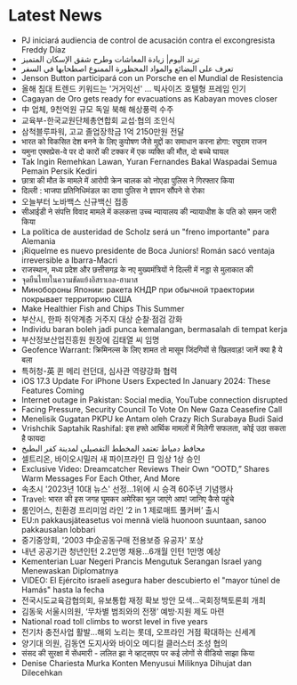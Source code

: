 # Latest News
-  PJ iniciará audiencia de control de acusación contra el excongresista Freddy Díaz
-  ترند اليوم| زيادة المعاشات وطرح شقق الإسكان المتميز
-  تعرف على البضائع والمواد المحظورة الممنوع اصطحابها في السفر
-  Jenson Button participará con un Porsche en el Mundial de Resistencia
-  올해 침대 트렌드 키워드는 '거거익선' ... 빅사이즈 호텔형 프레임 인기
-  Cagayan de Oro gets ready for evacuations as Kabayan moves closer
-  中 업체, 9천억원 규모 독일 북해 해상풍력 수주
-  교육부-한국교원단체총연합회 교섭·협의 조인식
-  삼척블루파워, 고교 졸업장학금 1억 2150만원 전달
-  भारत को विकसित देश बनने के लिए कुपोषण जैसे मुद्दों का समाधान करना होगा: रघुराम राजन
-  यमुना एक्सप्रेस-वे पर दो कारों की टक्कर में एक व्यक्ति की मौत, दो बच्चे घायल
-  Tak Ingin Remehkan Lawan, Yuran Fernandes Bakal Waspadai Semua Pemain Persik Kediri
-  छात्रा की मौत के मामले में आरोपी क्रेन चालक को नोएडा पुलिस ने गिरफ्तार किया
-  दिल्ली : भाजपा प्रतिनिधिमंडल का दावा पुलिस ने ज्ञापन सौंपने से रोका
-  오늘부터 노바백스 신규백신 접종
-  सीआईडी ने संपत्ति विवाद मामले में कलकत्ता उच्च न्यायालय की न्यायाधीश के पति को समन जारी किया
-  La política de austeridad de Scholz será un "freno importante" para Alemania
-  ¡Riquelme es nuevo presidente de Boca Juniors! Román sacó ventaja irreversible a Ibarra-Macri
-  राजस्थान, मध्‍य प्रदेश और छत्तीसगढ़ के नए मुख्यमंत्रियों ने दिल्ली में नड्डा से मुलाकात की
-  จุดยืนไทยในความขัดแย้งอิสราเอล-ฮามาส
-  Минобороны Японии: ракета КНДР при обычной траектории покрывает территорию США
-  Make Healthier Fish and Chips This Summer
-  부산시, 한파 취약계층 거주지 대상 순찰·점검 강화
-  Individu baran boleh jadi punca kemalangan, bermasalah di tempat kerja
-  부산정보산업진흥원 원장에 김태열 씨 임명
-  Geofence Warrant: क्रिमिनल्स के लिए शामत तो मासूम जिंदगियों से खिलवाड़! जानें क्या है ये बला
-  특허청-英 퀸 메리 런던대, 심사관 역량강화 협력
-  iOS 17.3 Update For iPhone Users Expected In January 2024: These Features Coming
-  Internet outage in Pakistan: Social media, YouTube connection disrupted
-  Facing Pressure, Security Council To Vote On New Gaza Ceasefire Call
-  Menelisik Gugatan PKPU ke Antam oleh Crazy Rich Surabaya Budi Said
-  Vrishchik Saptahik Rashifal: इस हफ्ते आर्थिक मामलों में मिलेगी सफलता, कोई उठा सकता है फायदा
-  محافظ دمياط تعتمد المخطط التفصيلي لمدينة كفر البطيخ
-  셀트리온, 바이오시밀러 새 파이프라인 日 임상 1상 승인
-  Exclusive Video: Dreamcatcher Reviews Their Own “OOTD,” Shares Warm Messages For Each Other, And More
-  속초시 '2023년 10대 뉴스' 선정...1위에 시 승격 60주년 기념행사
-  Travel: भारत की इस जगह घूमकर अमेरिका भूल जाएंगे आप! जानिए कैसे पहुंचे
-  룸인어스, 친환경 프리미엄 라인 ‘2 in 1 제로매트 풀커버’ 출시
-  EU:n pakkausjäteasetus voi mennä vielä huonoon suuntaan, sanoo pakkausalan lobbari
-  중기중앙회, '2003 中企공동구매 전용보증 유공자' 포상
-  내년 공공기관 청년인턴 2.2만명 채용…6개월 인턴 1만명 예상
-  Kementerian Luar Negeri Prancis Mengutuk Serangan Israel yang Menewaskan Diplomatnya
-  VIDEO: El Ejército israelí asegura haber descubierto el "mayor túnel de Hamás" hasta la fecha
-  전국시도교육감협의회, 유보통합 재정 확보 방안 모색…국회정책토론회 개최
-  김동욱 서울시의원, ‘무차별 범죄와의 전쟁’ 예방·지원 제도 마련
-  National road toll climbs to worst level in five years
-  전기차 충전사업 활발...해외 노리는 롯데, 오프라인 거점 확대하는 신세계
-  양기대 의원, 김동연 도지사와 바이오 메디컬 클러스터 조성 협의
-  संसद की सुरक्षा में सेंधमारी - ललित झा ने व्हाट्सएप पर कई लोगों से वीडियो साझा किया
-  Denise Chariesta Murka Konten Menyusui Miliknya Dihujat dan Dilecehkan
